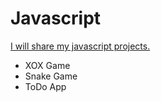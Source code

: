 # Javascript

<u>I will share my javascript projects.</u>
<ul>
<li>XOX Game</li>
<li>Snake Game</li>
<li>ToDo App</li>
</ul>
